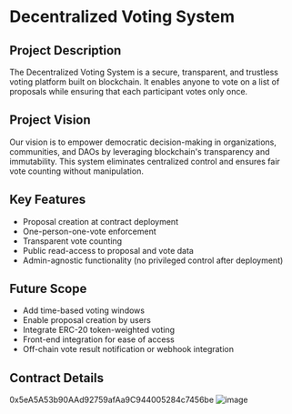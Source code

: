 # Decentralized Voting System

## Project Description
The Decentralized Voting System is a secure, transparent, and trustless voting platform built on blockchain. It enables anyone to vote on a list of proposals while ensuring that each participant votes only once.

## Project Vision
Our vision is to empower democratic decision-making in organizations, communities, and DAOs by leveraging blockchain's transparency and immutability. This system eliminates centralized control and ensures fair vote counting without manipulation.

## Key Features
- Proposal creation at contract deployment
- One-person-one-vote enforcement
- Transparent vote counting
- Public read-access to proposal and vote data
- Admin-agnostic functionality (no privileged control after deployment)

## Future Scope
- Add time-based voting windows
- Enable proposal creation by users
- Integrate ERC-20 token-weighted voting
- Front-end integration for ease of access
- Off-chain vote result notification or webhook integration

## Contract Details
0x5eA5A53b90AAd92759afAa9C944005284c7456be
![image](https://github.com/user-attachments/assets/accf2a3b-7b6d-417a-9a97-cc878137c592)

